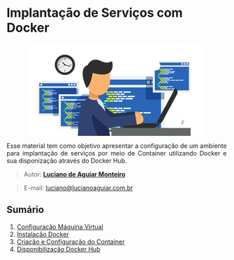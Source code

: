 
# Implantação de Serviços com Docker
<p align="center"><img src="manuscript/images/development-software.png"  width="400" height="211" align="middle"/></p>

<p align="justify">Esse material tem como objetivo apresentar a configuração de um ambiente para implantação de serviços por meio de Container utilizando Docker e sua disponização através do Docker Hub.</p>

> Autor: **[Luciano de Aguiar Monteiro](https://github.com/lucianoaguiarthe)**

> E-mail: luciano@lucianoaguiar.com.br

## Sumário


1. [Configuração Máquina Virtual](manuscript/Instalacao-VM.md)
2. [Instalação Docker](manuscript/Instalacao-Docker.md)
3. [Criação e Configuração do Container](manuscript/Configuração-Docker.md)
4. [Disponibilização Docker Hub](manuscript/Configuração-DockerHuber.md)
